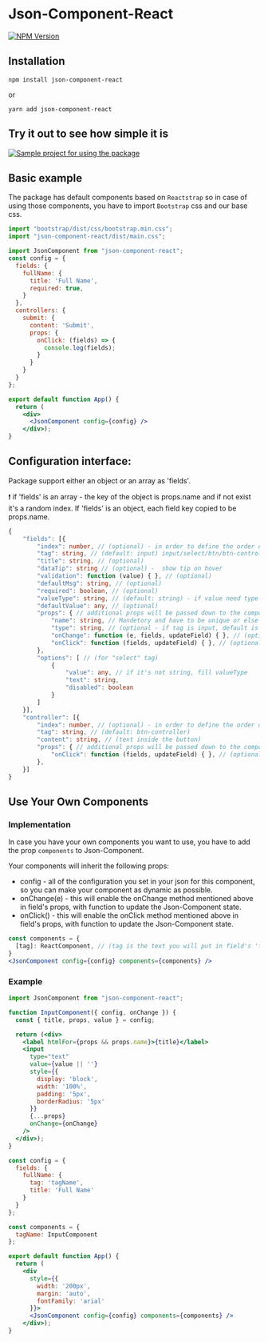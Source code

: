 # Json-Component-React
[![NPM Version](https://img.shields.io/npm/v/json-component-react.svg?branch=master)](https://www.npmjs.com/package/json-component-react)

## Installation

```
npm install json-component-react
```

or

```
yarn add json-component-react
```

## Try it out to see how simple it is

[![Sample project for using the package](https://codesandbox.io/static/img/play-codesandbox.svg)](https://codesandbox.io/s/json-component-react-j03v6?file=/src/App.js)

## Basic example
The package has default components based on `Reactstrap` so in case of using those components, you have to import `Bootstrap` css and our base css.

``` js
import "bootstrap/dist/css/bootstrap.min.css";
import "json-component-react/dist/main.css";
```

``` jsx
import JsonComponent from "json-component-react";
const config = {
  fields: {
    fullName: {
      title: 'Full Name',
      required: true,
    }
  },
  controllers: {
    submit: {
      content: 'Submit',
      props: {
        onClick: (fields) => {
          console.log(fields);
        }
      }
    }
  }
};

export default function App() {
  return (
    <div>
      <JsonComponent config={config} />
    </div>);
}
```

## Configuration interface:
Package support either an object or an array as 'fields'.

❗ if 'fields' is an array - the key of the object is props.name and if not exist it's a random index.
If 'fields' is an object, each field key copied to be props.name.

``` ts
{
    "fields": [{
        "index": number, // (optional) - in order to define the order of the components
        "tag": string, // (default: input) input/select/btn/btn-controller
        "title": string, // (optional)
        "dataTip": string // (optional) -  show tip on hover
        "validation": function (value) { }, // (optional)
        "defaultMsg": string, // (optional)
        "required": boolean, // (optional)
        "valueType": string, // (default: string) - if value need type convertion (string/boolean/number)
        "defaultValue": any, // (optional)
        "props": { // additional props will be passed down to the component
            "name": string, // Mandetory and have to be unique or else set to an index!
            "type": string, // (optional - if tag is input, default is "text")
            "onChange": function (e, fields, updateField) { }, // (optional)
            "onClick": function (fields, updateField) { }, // (optional for buttons)
        },
        "options": [ // (for "select" tag)
            {
                "value": any, // if it's not string, fill valueType
                "text": string,
                "disabled": boolean
            }
        ]
    }],
    "controller": [{
        "index": number, // (optional) - in order to define the order of the components
        "tag": string, // (default: btn-controller)
        "content": string, // (text inside the button)
        "props": { // additional props will be passed down to the component
            "onClick": function (fields, updateField) { }, // (optional for buttons)
        },
    }]
}
```
## Use Your Own Components
### Implementation
In case you have your own components you want to use, you have to add the prop `components` to Json-Component.

Your components will inherit the following props: 
- config - all of the configuration you set in your json for this component, so you can make your component as dynamic as possible.
- onChange(e) - this will enable the onChange method mentioned above in field's props, with function to update the Json-Component state.
- onClick() - this will enable the onClick method mentioned above in field's props, with function to update the Json-Component state.

``` jsx
const components = {
  [tag]: ReactComponent, // (tag is the text you will put in field's 'tag')
}
<JsonComponent config={config} components={components} />
```

### Example
``` jsx
import JsonComponent from "json-component-react";

function InputComponent({ config, onChange }) {
  const { title, props, value } = config;

  return (<div>
    <label htmlFor={props && props.name}>{title}</label>
    <input
      type="text"
      value={value || ''}
      style={{
        display: 'block',
        width: '100%',
        padding: '5px',
        borderRadius: '5px'
      }}
      {...props}
      onChange={onChange}
    />
  </div>);
}

const config = {
  fields: {
    fullName: {
      tag: 'tagName',
      title: 'Full Name'
    }
  }
};

const components = {
  tagName: InputComponent
};

export default function App() {
  return (
    <div
      style={{
        width: '200px',
        margin: 'auto',
        fontFamily: 'arial'
      }}>
      <JsonComponent config={config} components={components} />
    </div>);
}
```